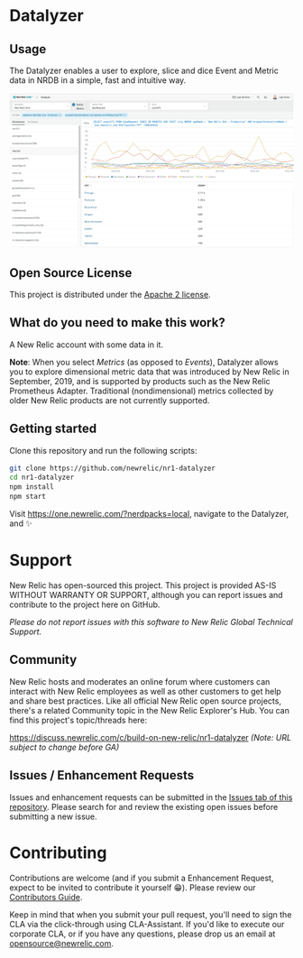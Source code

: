 # Datalyzer

## Usage
The Datalyzer enables a user to explore, slice and dice Event and Metric
data in NRDB in a simple, fast and intuitive way. 

![screenshot](./screenshots/screenshot.png)


## Open Source License

This project is distributed under the [Apache 2 license](blob/master/LICENSE).

## What do you need to make this work?

A New Relic account with some data in it.

**Note**: When you select _Metrics_ (as opposed to _Events_), Datalyzer 
allows you to explore dimensional metric data that was introduced by New Relic
in September, 2019, and is supported by products such as the New Relic
Prometheus Adapter. Traditional (nondimensional) metrics collected by older 
New Relic products are not currently supported.

## Getting started

Clone this repository and run the following scripts:

```bash
git clone https://github.com/newrelic/nr1-datalyzer
cd nr1-datalyzer
npm install
npm start
```

Visit https://one.newrelic.com/?nerdpacks=local, navigate to the Datalyzer, and :sparkles:

# Support

New Relic has open-sourced this project. This project is provided AS-IS WITHOUT WARRANTY OR SUPPORT, although you can report issues and contribute to the project here on GitHub.

_Please do not report issues with this software to New Relic Global Technical Support._

## Community

New Relic hosts and moderates an online forum where customers can interact with New Relic employees as well as other customers to get help and share best practices. Like all official New Relic open source projects, there's a related Community topic in the New Relic Explorer's Hub. You can find this project's topic/threads here:

https://discuss.newrelic.com/c/build-on-new-relic/nr1-datalyzer
*(Note: URL subject to change before GA)*

## Issues / Enhancement Requests

Issues and enhancement requests can be submitted in the [Issues tab of this repository](issues). Please search for and review the existing open issues before submitting a new issue.

# Contributing

Contributions are welcome (and if you submit a Enhancement Request, expect to be invited to contribute it yourself :grin:). Please review our [Contributors Guide](blob/master/CONTRIBUTING.md).

Keep in mind that when you submit your pull request, you'll need to sign the CLA via the click-through using CLA-Assistant. If you'd like to execute our corporate CLA, or if you have any questions, please drop us an email at opensource@newrelic.com.